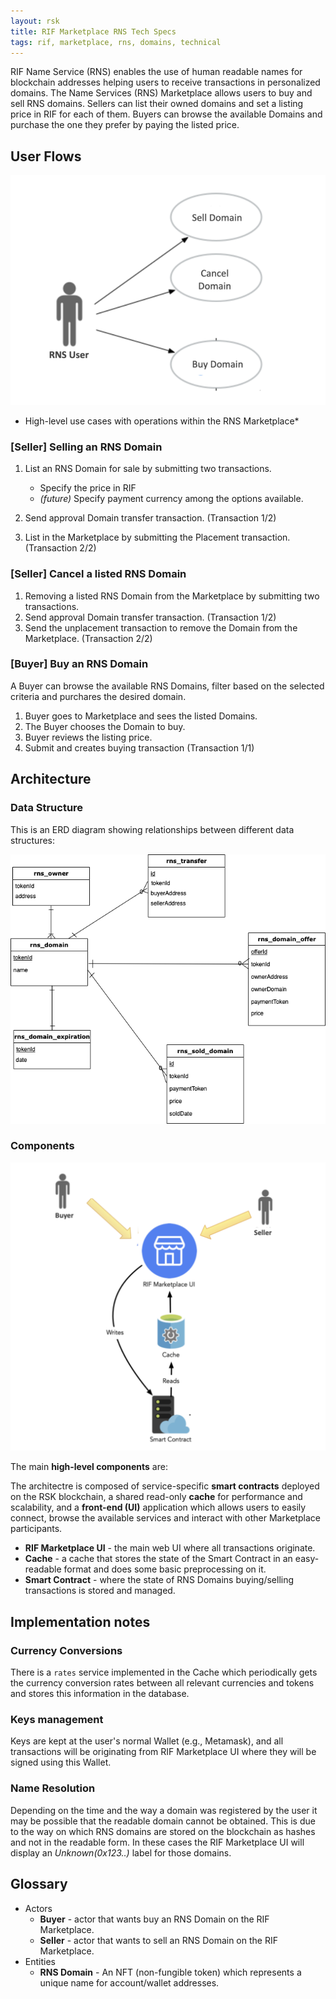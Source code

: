 ```yaml
---
layout: rsk
title: RIF Marketplace RNS Tech Specs
tags: rif, marketplace, rns, domains, technical
---
```


RIF Name Service (RNS) enables the use of human readable names for blockchain addresses helping users to receive transactions in personalized domains. The Name Services (RNS) Marketplace allows users to buy and sell RNS domains. Sellers can list their owned domains and set a listing price in RIF for each of them. Buyers  can browse the available Domains and purchase the one they prefer by paying the listed price. 


## User Flows

![RNS Use Cases](/assets/img/rif-marketplace/rifmkt-rns-uc.png)

* High-level use cases with operations within the RNS Marketplace*

### [Seller] Selling an RNS Domain
1. List an RNS Domain for sale by submitting two transactions.
    - Specify the price in RIF
    - *(future)* Specify payment currency among the options available.

2. Send approval Domain transfer transaction. (Transaction 1/2)
3. List in the Marketplace by submitting the Placement transaction. (Transaction 2/2)

### [Seller] Cancel a listed RNS Domain
1. Removing a listed RNS Domain from the Marketplace by submitting two transactions.
2. Send approval Domain transfer transaction. (Transaction 1/2)
3. Send the unplacement transaction to remove the Domain from the Marketplace. (Transaction 2/2)

### [Buyer] Buy an RNS Domain

A Buyer can browse the available RNS Domains, filter based on the selected criteria and purchares the desired domain.

1. Buyer goes to Marketplace and sees the listed Domains.
2. The Buyer chooses the Domain to buy.
3. Buyer reviews the listing price.
4. Submit and creates buying transaction (Transaction 1/1)


## Architecture

### Data Structure
This is an ERD diagram showing relationships between different data structures:

![](/assets/img/rif-marketplace/rifmkt-rns-erd.png)


### Components

![](/assets/img/rif-marketplace/rifmkt-rns-arch.png)

The main **high-level components** are:

The architectre is composed of service-specific **smart contracts** deployed on the RSK blockchain, a shared read-only **cache** for performance and scalability, and a **front-end (UI)** application which allows users to easily connect, browse the available services and interact with other Marketplace participants. 

 - **RIF Marketplace UI** - the main web UI where all transactions originate.
 - **Cache** - a cache that stores the state of the Smart Contract in an easy-readable format and does some basic preprocessing on it.
 - **Smart Contract** - where the state of RNS Domains buying/selling transactions is stored and managed.


## Implementation notes

### Currency Conversions

There is a `rates` service implemented in the Cache which periodically gets the currency conversion rates between all relevant currencies and tokens and stores this information in the database.

### Keys management 

Keys are kept at the user's normal Wallet (e.g., Metamask), and all transactions will be originating from RIF Marketplace UI where they will be signed using this Wallet. 

### Name Resolution
Depending on the time and the way a domain was registered by the user it may be possible that the readable domain cannot be obtained. This is due to the way on which RNS domains are stored on the blockchain as hashes and not in the readable form. In these cases the RIF Marketplace UI will display an *Unknown(0x123..)* label for those domains.

## Glossary

 - Actors
    - **Buyer** - actor that wants buy an RNS Domain on the RIF Marketplace.
    - **Seller** - actor that wants to sell an RNS Domain on the RIF Marketplace.
 - Entities
    - **RNS Domain** - An NFT (non-fungible token) which represents a unique name for account/wallet addresses.
